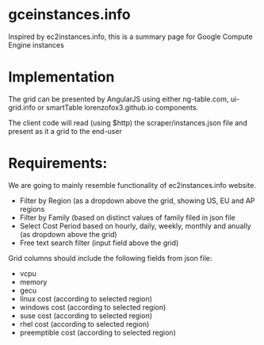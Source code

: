 # gceinstances.info
Inspired by ec2instances.info, this is a summary page for Google Compute Engine instances

# Implementation
The grid can be presented by AngularJS using either ng-table.com, ui-grid.info or smartTable lorenzofox3.github.io components.

The client code will read (using $http) the scraper/instances.json file and present as it a grid to the end-user

# Requirements:
We are going to mainly resemble functionality of ec2instances.info website. 
 - Filter by Region (as a dropdown above the grid, showing US, EU and AP regions
 - Filter by Family (based on distinct values of family filed in json file
 - Select Cost Period based on hourly, daily, weekly, monthly and anually (as dropdown above the grid)
 - Free text search filter (input field above the grid)

Grid columns should include the following fields from json file:
 - vcpu
 - memory
 - gecu
 - linux cost (according to selected region)
 - windows cost (according to selected region)
 - suse cost (according to selected region)
 - rhel cost (according to selected region)
 - preemptible cost (according to selected region)
